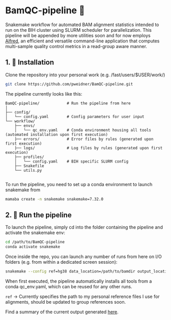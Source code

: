 # BamQC-pipeline 🌻

Snakemake workflow for automated BAM alignment statistics intended to run on the BIH cluster using SLURM scheduler for parallelization. This pipeline will be appended by more utilities soon and for now employs [Alfred](https://github.com/tobiasrausch/alfred), an efficient and versatile command-line application that computes multi-sample quality control metrics in a read-group aware manner.

## 1. 📕 Installation

Clone the repository into your personal work (e.g. /fast/users/$USER/work/)

```bash
git clone https://github.com/pweidner/BamQC-pipeline.git
```
The pipeline currently looks like this:

```
BamQC-pipeline/            # Run the pipeline from here
│
├── config/
│   └── config.yaml        # Config parameters for user input
└── workflow/
    ├── envs/
    │   └── qc_env.yaml    # Conda environment housing all tools (automated installation upon first execution)
    ├── errors/            # Error files by rules (generated upon first execution)
    ├── logs/              # Log files by rules (generated upon first execution)
    ├── profiles/
    │   └── config.yaml    # BIH specific SLURM config
    ├── Snakefile
    └── utils.py    
    
```

To run the pipeline, you need to set up a conda environment to launch snakemake from

```bash
mamaba create -n snakemake snakemake=7.32.0
```

## 2. 🛑 Run the pipeline

To launch the pipeline, simply cd into the folder containing the pipeline and activate the snakemake env:

```bash
cd /path/to/BamQC-pipeline
conda activate snakemake
```
Once inside the repo, you can launch any number of runs from here on I/O folders (e.g. from within a dedicated screen session):

```bash
snakemake --config ref=hg38 data_location=/path/to/bamdir output_location=/path/to/outputdir --profile workflow/profiles
```
When first executed, the pipeline automatically installs all tools from a conda qc_env.yaml, which can be reused for any other runs.

`ref` -> Currently specifies the path to my personal reference files I use for alignments, should be updated to group references soon.

Find a summary of the current output generated [here](workflow/Output.md).
